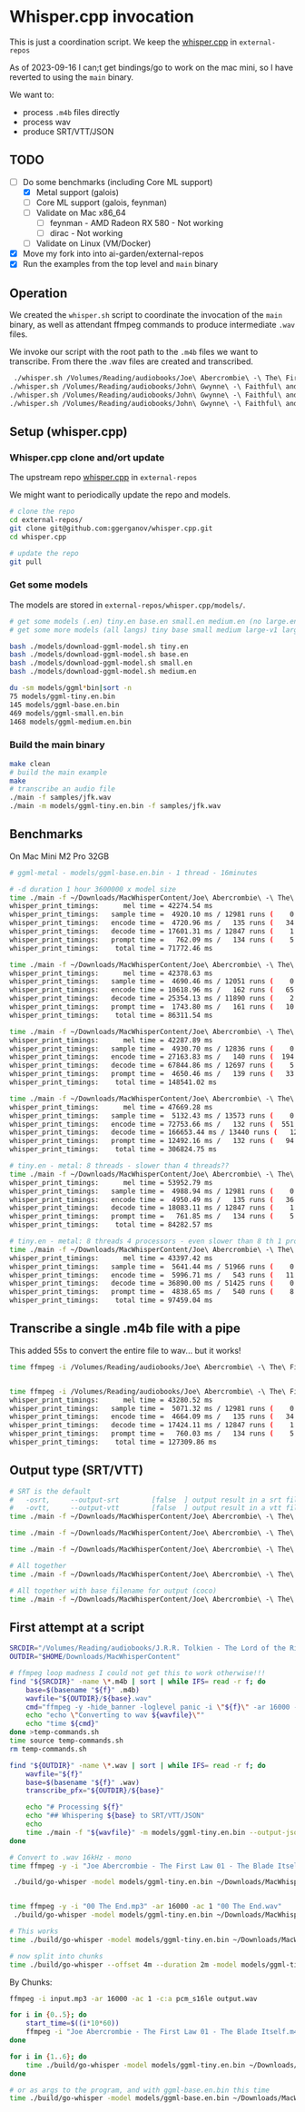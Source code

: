 # Whisper.cpp invocation

This is just a coordination script.
We keep the [whisper.cpp](https://github.com/daneroo/whisper.cpp/tree/master) in `external-repos`

As of 2023-09-16 I can;t get bindings/go to work on the mac mini,
so I have reverted to using the `main` binary.

We want to:

- process `.m4b` files directly
- process wav
- produce SRT/VTT/JSON

## TODO

- [ ] Do some benchmarks (including Core ML support)
  - [x] Metal support (galois)
  - [ ] Core ML support (galois, feynman)
  - [ ] Validate on Mac x86_64
    - [ ] feynman - AMD Radeon RX 580 - Not working
    - [ ] dirac - Not working
  - [ ] Validate on Linux (VM/Docker)
- [x] Move my fork into into ai-garden/external-repos
- [x] Run the examples from the top level and `main` binary

## Operation

We created the `whisper.sh` script to coordinate the invocation of the `main` binary,
as well as attendant ffmpeg commands to produce intermediate `.wav` files.

We invoke our script with the root path to the `.m4b` files we want to transcribe.
From there the .wav files are created and transcribed.

```bash
 ./whisper.sh /Volumes/Reading/audiobooks/Joe\ Abercrombie\ -\ The\ First\ Law/Joe\ Abercrombie\ -\ The\ First\ Law\ 01\ -\ The\ Blade\ Itself
./whisper.sh /Volumes/Reading/audiobooks/John\ Gwynne\ -\ Faithful\ and\ the\ Fallen/John\ Gwynne\ -\ Faithful\ and\ the\ Fallen\ 03\ -\ Ruin/
./whisper.sh /Volumes/Reading/audiobooks/John\ Gwynne\ -\ Faithful\ and\ the\ Fallen/John\ Gwynne\ -\ Faithful\ and\ the\ Fallen\ 04
./whisper.sh /Volumes/Reading/audiobooks/John\ Gwynne\ -\ Faithful\ and\ the\ Fallen/John\ Gwynne\ -\ Faithful\ and\ the\ Fallen\ 04\ -\ Wrath/
```

## Setup (whisper.cpp)

### Whisper.cpp clone and/ort update

The upstream repo [whisper.cpp](https://github.com/daneroo/whisper.cpp/tree/master) in `external-repos`

We might want to periodically update the repo and models.

```bash
# clone the repo
cd external-repos/
git clone git@github.com:ggerganov/whisper.cpp.git
cd whisper.cpp

# update the repo
git pull
```

### Get some models

The models are stored in `external-repos/whisper.cpp/models/`.

```bash
# get some models (.en) tiny.en base.en small.en medium.en (no large.en)
# get some more models (all langs) tiny base small medium large-v1 large

bash ./models/download-ggml-model.sh tiny.en
bash ./models/download-ggml-model.sh base.en
bash ./models/download-ggml-model.sh small.en
bash ./models/download-ggml-model.sh medium.en

du -sm models/ggml*bin|sort -n
75 models/ggml-tiny.en.bin
145 models/ggml-base.en.bin
469 models/ggml-small.en.bin
1468 models/ggml-medium.en.bin
```

### Build the main binary

```bash
make clean
# build the main example
make
# transcribe an audio file
./main -f samples/jfk.wav
./main -m models/ggml-tiny.en.bin -f samples/jfk.wav
```

## Benchmarks

On Mac Mini M2 Pro 32GB

```bash
# ggml-metal - models/ggml-base.en.bin - 1 thread - 16minutes

# -d duration 1 hour 3600000 x model size
time ./main -f ~/Downloads/MacWhisperContent/Joe\ Abercrombie\ -\ The\ First\ Law\ 01\ -\ The\ Blade\ Itself.wav -d 3600000 -m models/ggml-tiny.en.bin
whisper_print_timings:      mel time = 42274.54 ms
whisper_print_timings:   sample time =  4920.10 ms / 12981 runs (    0.38 ms per run)
whisper_print_timings:   encode time =  4720.96 ms /   135 runs (   34.97 ms per run)
whisper_print_timings:   decode time = 17601.31 ms / 12847 runs (    1.37 ms per run)
whisper_print_timings:   prompt time =   762.09 ms /   134 runs (    5.69 ms per run)
whisper_print_timings:    total time = 71772.46 ms

time ./main -f ~/Downloads/MacWhisperContent/Joe\ Abercrombie\ -\ The\ First\ Law\ 01\ -\ The\ Blade\ Itself.wav -d 3600000 -m models/ggml-base.en.bin
whisper_print_timings:      mel time = 42378.63 ms
whisper_print_timings:   sample time =  4690.46 ms / 12051 runs (    0.39 ms per run)
whisper_print_timings:   encode time = 10618.96 ms /   162 runs (   65.55 ms per run)
whisper_print_timings:   decode time = 25354.13 ms / 11890 runs (    2.13 ms per run)
whisper_print_timings:   prompt time =  1743.80 ms /   161 runs (   10.83 ms per run)
whisper_print_timings:    total time = 86311.54 ms

time ./main -f ~/Downloads/MacWhisperContent/Joe\ Abercrombie\ -\ The\ First\ Law\ 01\ -\ The\ Blade\ Itself.wav -d 3600000 -m models/ggml-small.en.bin
whisper_print_timings:      mel time = 42287.89 ms
whisper_print_timings:   sample time =  4930.70 ms / 12836 runs (    0.38 ms per run)
whisper_print_timings:   encode time = 27163.83 ms /   140 runs (  194.03 ms per run)
whisper_print_timings:   decode time = 67844.86 ms / 12697 runs (    5.34 ms per run)
whisper_print_timings:   prompt time =  4650.46 ms /   139 runs (   33.46 ms per run)
whisper_print_timings:    total time = 148541.02 ms

time ./main -f ~/Downloads/MacWhisperContent/Joe\ Abercrombie\ -\ The\ First\ Law\ 01\ -\ The\ Blade\ Itself.wav -d 3600000 -m models/ggml-medium.en.bin
whisper_print_timings:      mel time = 47669.28 ms
whisper_print_timings:   sample time =  5132.43 ms / 13573 runs (    0.38 ms per run)
whisper_print_timings:   encode time = 72753.66 ms /   132 runs (  551.16 ms per run)
whisper_print_timings:   decode time = 166653.44 ms / 13440 runs (   12.40 ms per run)
whisper_print_timings:   prompt time = 12492.16 ms /   132 runs (   94.64 ms per run)
whisper_print_timings:    total time = 306824.75 ms

# tiny.en - metal: 8 threads - slower than 4 threads??
time ./main -f ~/Downloads/MacWhisperContent/Joe\ Abercrombie\ -\ The\ First\ Law\ 01\ -\ The\ Blade\ Itself.wav -d 3600000 -m models/ggml-tiny.en.bin -t 8 -p 4
whisper_print_timings:      mel time = 53952.79 ms
whisper_print_timings:   sample time =  4988.94 ms / 12981 runs (    0.38 ms per run)
whisper_print_timings:   encode time =  4950.49 ms /   135 runs (   36.67 ms per run)
whisper_print_timings:   decode time = 18083.11 ms / 12847 runs (    1.41 ms per run)
whisper_print_timings:   prompt time =   761.85 ms /   134 runs (    5.69 ms per run)
whisper_print_timings:    total time = 84282.57 ms

# tiny.en - metal: 8 threads 4 processors - even slower than 8 th 1 proc
time ./main -f ~/Downloads/MacWhisperContent/Joe\ Abercrombie\ -\ The\ First\ Law\ 01\ -\ The\ Blade\ Itself.wav -d 3600000 -m models/ggml-tiny.en.bin -t 8 -p 4
whisper_print_timings:      mel time = 43397.42 ms
whisper_print_timings:   sample time =  5641.44 ms / 51966 runs (    0.11 ms per run)
whisper_print_timings:   encode time =  5996.71 ms /   543 runs (   11.04 ms per run)
whisper_print_timings:   decode time = 36890.00 ms / 51425 runs (    0.72 ms per run)
whisper_print_timings:   prompt time =  4838.65 ms /   540 runs (    8.96 ms per run)
whisper_print_timings:    total time = 97459.04 ms
```

## Transcribe a single .m4b file with a pipe

This added 55s to convert the entire file to wav... but it works!

```bash
time ffmpeg -i /Volumes/Reading/audiobooks/Joe\ Abercrombie\ -\ The\ First\ Law/Joe\ Abercrombie\ -\ The\ First\ Law\ 01\ -\ The\ Blade\ Itself/Joe\ Abercrombie\ -\ The\ First\ Law\ 01\ -\ The\ Blade\ Itself.m4b -ar 16000 -ac 1 -c:a pcm_s16le -f wav - | time ./main -f - -m models/ggml-tiny.en.bin


time ffmpeg -i /Volumes/Reading/audiobooks/Joe\ Abercrombie\ -\ The\ First\ Law/Joe\ Abercrombie\ -\ The\ First\ Law\ 01\ -\ The\ Blade\ Itself/Joe\ Abercrombie\ -\ The\ First\ Law\ 01\ -\ The\ Blade\ Itself.m4b -ar 16000 -ac 1 -c:a pcm_s16le -f wav - | ./main -f - -d 3600000 -m models/ggml-tiny.en.bin
whisper_print_timings:      mel time = 43280.52 ms
whisper_print_timings:   sample time =  5071.32 ms / 12981 runs (    0.39 ms per run)
whisper_print_timings:   encode time =  4664.09 ms /   135 runs (   34.55 ms per run)
whisper_print_timings:   decode time = 17424.11 ms / 12847 runs (    1.36 ms per run)
whisper_print_timings:   prompt time =   760.03 ms /   134 runs (    5.67 ms per run)
whisper_print_timings:    total time = 127309.86 ms
```

## Output type (SRT/VTT)

```bash
# SRT is the default
#   -osrt,     --output-srt        [false  ] output result in a srt file
#   -ovtt,     --output-vtt        [false  ] output result in a vtt file
time ./main -f ~/Downloads/MacWhisperContent/Joe\ Abercrombie\ -\ The\ First\ Law\ 01\ -\ The\ Blade\ Itself.wav -d 3600000 -m models/ggml-tiny.en.bin --output-srt

time ./main -f ~/Downloads/MacWhisperContent/Joe\ Abercrombie\ -\ The\ First\ Law\ 01\ -\ The\ Blade\ Itself.wav -d 60000 -m models/ggml-tiny.en.bin --output-vtt

time ./main -f ~/Downloads/MacWhisperContent/Joe\ Abercrombie\ -\ The\ First\ Law\ 01\ -\ The\ Blade\ Itself.wav -d 60000 -m models/ggml-tiny.en.bin --output-json

# All together
time ./main -f ~/Downloads/MacWhisperContent/Joe\ Abercrombie\ -\ The\ First\ Law\ 01\ -\ The\ Blade\ Itself.wav -d 60000 -m models/ggml-tiny.en.bin --output-json --output-srt --output-vtt

# All together with base filename for output (coco)
time ./main -f ~/Downloads/MacWhisperContent/Joe\ Abercrombie\ -\ The\ First\ Law\ 01\ -\ The\ Blade\ Itself.wav -d 60000 -m models/ggml-tiny.en.bin --output-json --output-srt --output-vtt -of coco
```

## First attempt at a script

```bash
SRCDIR="/Volumes/Reading/audiobooks/J.R.R. Tolkien - The Lord of the Rings - Andy Serkis"
OUTDIR="$HOME/Downloads/MacWhisperContent"

# ffmpeg loop madness I could not get this to work otherwise!!!
find "${SRCDIR}" -name \*.m4b | sort | while IFS= read -r f; do
    base=$(basename "${f}" .m4b)
    wavfile="${OUTDIR}/${base}.wav"
    cmd="ffmpeg -y -hide_banner -loglevel panic -i \"${f}\" -ar 16000 -ac 1 -c:a pcm_s16le \"${wavfile}\""
    echo "echo \"Converting to wav ${wavfile}\""
    echo "time ${cmd}"
done >temp-commands.sh
time source temp-commands.sh
rm temp-commands.sh

find "${OUTDIR}" -name \*.wav | sort | while IFS= read -r f; do
    wavfile="${f}"
    base=$(basename "${f}" .wav)
    transcribe_pfx="${OUTDIR}/${base}"

    echo "# Processing ${f}"
    echo "## Whispering ${base} to SRT/VTT/JSON"
    echo
    time ./main -f "${wavfile}" -m models/ggml-tiny.en.bin --output-json --output-srt --output-vtt -of "${transcribe_pfx}"
done

```

```bash
# Convert to .wav 16kHz - mono
time ffmpeg -y -i "Joe Abercrombie - The First Law 01 - The Blade Itself.m4b" -ar 16000 -ac 1 "Joe Abercrombie - The First Law 01 - The Blade Itself.wav"

 ./build/go-whisper -model models/ggml-tiny.en.bin ~/Downloads/MacWhisperContent/Joe\ Abercrombie\ -\ The\ First\ Law\ 01\ -\ The\ Blade\ Itself.wav


time ffmpeg -y -i "00 The End.mp3" -ar 16000 -ac 1 "00 The End.wav"
 ./build/go-whisper -model models/ggml-tiny.en.bin ~/Downloads/MacWhisperContent/Joe\ Abercrombie\ -\ The\ First\ Law\ 01\ -\ The\ Blade\ Itself.wav

# This works
time ./build/go-whisper -model models/ggml-tiny.en.bin ~/Downloads/MacWhisperContent/00\ The\ End.wav

# now split into chunks
time ./build/go-whisper --offset 4m --duration 2m -model models/ggml-tiny.en.bin ~/Downloads/MacWhisperContent/00\ The\ End.wav
```

By Chunks:

```bash
ffmpeg -i input.mp3 -ar 16000 -ac 1 -c:a pcm_s16le output.wav

for i in {0..5}; do
    start_time=$((i*10*60))
    ffmpeg -i "Joe Abercrombie - The First Law 01 - The Blade Itself.m4b" -ar 16000 -ac 1 -c:a pcm_s16le -ss $start_time -t 600 "Joe Abercrombie - The First Law 01 - The Blade Itself_part$(($i+1)).wav"
done

for i in {1..6}; do
    time ./build/go-whisper -model models/ggml-tiny.en.bin ~/Downloads/MacWhisperContent/Joe\ Abercrombie\ -\ The\ First\ Law\ 01\ -\ The\ Blade\ Itself_part${i}.wav
done

# or as args to the program, and with ggml-base.en.bin this time
time ./build/go-whisper -model models/ggml-base.en.bin ~/Downloads/MacWhisperContent/Joe\ Abercrombie\ -\ The\ First\ Law\ 01\ -\ The\ Blade\ Itself_part*.wav
```
